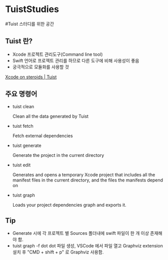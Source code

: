 # TuistStudies
#Tuist 스터디를 위한 공간

## Tuist 란?

- Xcode 프로젝트 관리도구(Command line tool)
- Swift 언어로 프로젝트 관리를 하므로 다른 도구에 비해 사용성이 좋음
- 궁극적으로 모듈화를 사용할 것

[Xcode on steroids | Tuist](https://tuist.io)

## 주요 명령어

- tuist clean
    
    Clean all the data generated by Tuist
    
- tuist fetch
    
    Fetch external dependencies
    
- tuist generate
    
    Generate the project in the current directory
    
- tuist edit
    
    Generates and opens a temporary Xcode project that includes all the manifest files in the current directory, and the files the manifests depend on

- tuist graph
    
    Loads your project dependencies graph and exports it.

## Tip

- Generate 시에 각 프로젝트 별 Sources 폴더내에 swift 파일이 한 개 이상 존재해야 함.
- tuist graph -f dot dot 파일 생성, VSCode 에서 파일 열고 Graphviz extension 설치 후 "CMD + shift + p" 로 Graphviz 사용함.
